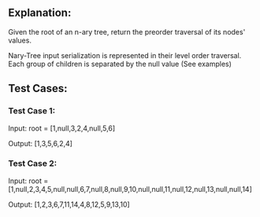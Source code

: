 ## Explanation:

Given the root of an n-ary tree, return the preorder traversal of its nodes' values.

Nary-Tree input serialization is represented in their level order traversal. Each group of children is separated by the null value (See examples)


## Test Cases:

### Test Case 1:

Input: root = [1,null,3,2,4,null,5,6]

Output: [1,3,5,6,2,4]

### Test Case 2:

Input: root = [1,null,2,3,4,5,null,null,6,7,null,8,null,9,10,null,null,11,null,12,null,13,null,null,14]

Output: [1,2,3,6,7,11,14,4,8,12,5,9,13,10]
